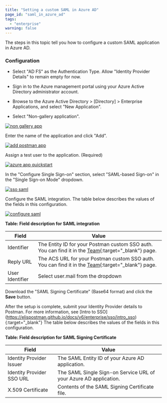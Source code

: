 ```yaml
---
title: "Setting a custom SAML in Azure AD"
page_id: "saml_in_azure_ad"
tags: 
  - "enterprise"
warning: false
---
```


The steps in this topic tell you how to configure a custom SAML application in Azure AD.


### Configuration

* Select "AD FS" as the Authentication Type. Allow "Identity Provider Details" to remain empty for now.

* Sign in to the Azure management portal using your Azure Active Directory administrator account. 

* Browse to the Azure Active Directory > [Directory] > Enterprise Applications, and select "New Application".

* Select "Non-gallery application".

[![non gallery app](https://s3.amazonaws.com/postman-static-getpostman-com/postman-docs/ENT-add-non-gallery-application.png)](https://s3.amazonaws.com/postman-static-getpostman-com/postman-docs/ENT-add-non-gallery-application.png)

Enter the name of the application and click "Add".

[![add postman app](https://s3.amazonaws.com/postman-static-getpostman-com/postman-docs/ENT-add-postman-app.png)](https://s3.amazonaws.com/postman-static-getpostman-com/postman-docs/ENT-add-postman-app.png)

Assign a test user to the application. (Required)

[![azure app quickstart](https://s3.amazonaws.com/postman-static-getpostman-com/postman-docs/ENT-azure-app-quickstart.png)](https://s3.amazonaws.com/postman-static-getpostman-com/postman-docs/ENT-azure-app-quickstart.png)

In the "Configure Single Sign-on" section, select "SAML-based Sign-on" in the "Single Sign-on Mode" dropdown.

[![sso saml](https://s3.amazonaws.com/postman-static-getpostman-com/postman-docs/ENT-single-sign-on-saml.png)](https://s3.amazonaws.com/postman-static-getpostman-com/postman-docs/ENT-single-sign-on-saml.png)

Configure the SAML integration. The table below describes the values of the fields in this configuration.

[![configure saml](https://s3.amazonaws.com/postman-static-getpostman-com/postman-docs/ENT-configure-saml.png)](https://s3.amazonaws.com/postman-static-getpostman-com/postman-docs/ENT-configure-saml.png)

**Table: Field description for SAML integration**

| **Field**          | **Value**         |
| ------------- | ------------- |
| Identifier | The Entity ID for your Postman custom SSO auth. You can find it in the [Team](https://app.getpostman.com/dashboard/teams){:target="_blank"} page.   |
| Reply URL | The ACS URL for your Postman custom SSO auth. You can find it in the [Team](https://app.getpostman.com/dashboard/teams){:target="_blank"} page.  |
| User Identifier  | Select user.mail from the dropdown  |

Download the "SAML Signing Certificate" (Base64 format) and click the **Save** button.

After the setup is complete, submit your Identity Provider details to Postman. For more information, see [Intro to SSO] (https://elispostman.github.io/docs/v6/enterprise/sso/intro_sso){:target="_blank"} The table below describes the values of the fields in this configuration.

**Table: Field description for SAML Signing Certificate**

| **Field**         | **Value**         |
| ------------- | ------------- |
| Identity Provider Issuer  | The SAML Entity ID of your Azure AD application.  |
| Identity Provider SSO URL  | The SAML Single Sign-on Service URL of your Azure AD application.    |
| X.509 Certificate   | Contents of  the SAML Signing Certificate file.  |
	
	
	
